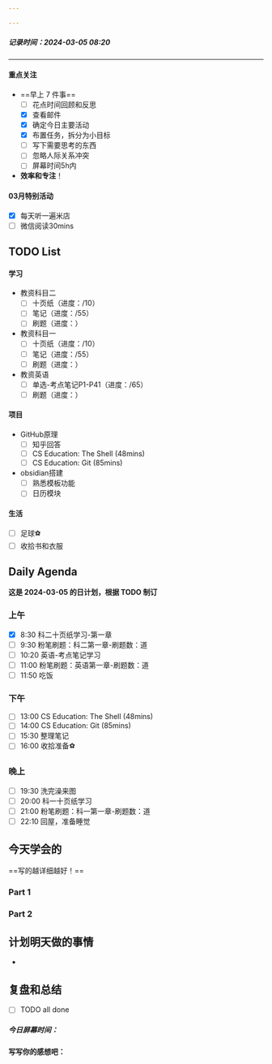 ```yaml
---

---
```

##### 记录时间：2024-03-05 08:20

---
#### 重点关注
-  ==早上 7 件事==
    - [ ] 花点时间回顾和反思
    - [x] 查看邮件
    - [x] 确定今日主要活动
    - [x] 布置任务，拆分为小目标
    - [ ] 写下需要思考的东西
    - [ ] 忽略人际关系冲突
    - [ ] 屏幕时间5h内
- **效率和专注**！
#### 03月特别活动
- [x] 每天听一遍米店 
- [ ] 微信阅读30mins

## TODO List

#### 学习
- 教资科目二
	- [ ] 十页纸（进度：/10）
	- [ ] 笔记（进度：/55）
	- [ ]  刷题（进度：）
- 教资科目一
	- [ ] 十页纸（进度：/10）
	- [ ] 笔记（进度：/55）
	- [ ]  刷题（进度：）
- 教资英语
	- [ ] 单选-考点笔记P1-P41（进度：/65）
	- [ ] 刷题（进度：）

#### 项目
- GitHub原理
	- [ ] 知乎回答
	- [ ] CS Education: The Shell (48mins)
	- [ ] CS Education: Git (85mins) 
- obsidian搭建
	- [ ] 熟悉模板功能
	- [ ] 日历模块

#### 生活
- [ ] 足球⚽
- [ ] 收拾书和衣服

## Daily Agenda
**这是 2024-03-05 的日计划，根据 TODO 制订**

### 上午
- [x] 8:30 科二十页纸学习-第一章
- [ ] 9:30 粉笔刷题：科二第一章-刷题数：道
- [ ] 10:20 英语-考点笔记学习
- [ ] 11:00 粉笔刷题：英语第一章-刷题数：道
- [ ] 11:50 吃饭
### 下午
- [ ] 13:00 CS Education: The Shell (48mins)
- [ ] 14:00 CS Education: Git (85mins) 
- [ ] 15:30 整理笔记
- [ ] 16:00 收拾准备⚽
### 晚上
- [ ] 19:30 洗完澡来图
- [ ] 20:00 科一十页纸学习
- [ ] 21:00 粉笔刷题：科一第一章-刷题数：道
- [ ] 22:10 回屋，准备睡觉

## 今天学会的
==写的越详细越好！==
### Part 1

### Part 2

## 计划明天做的事情

- 

## 复盘和总结
- [ ] TODO all done
##### 今日屏幕时间：
#### 写写你的感想吧：
